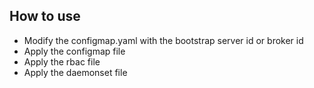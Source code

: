 ## How to use
- Modify the configmap.yaml with the bootstrap server id or broker id
- Apply the configmap file
- Apply the rbac file
- Apply the daemonset file

